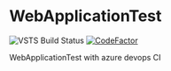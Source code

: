 # WebApplicationTest

![VSTS Build Status](https://dev.azure.com/tests-projects/tests-projects/_apis/build/status/1?api-version=5.1-preview.1)
[![CodeFactor](https://www.codefactor.io/repository/github/jeanllopes/webapplicationtest/badge)](https://www.codefactor.io/repository/github/jeanllopes/webapplicationtest)


WebApplicationTest with azure devops CI
